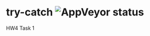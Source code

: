 # try-catch ![AppVeyor status](https://ci.appveyor.com/api/projects/status/ul5vhm4q3du4jyf0?svg=true)
HW4 Task 1
